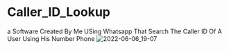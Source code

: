 # Caller_ID_Lookup
a Software Created By Me USing Whatsapp That Search The Caller ID Of A User Using His Number Phone
![2022-06-06_19-07](https://user-images.githubusercontent.com/96800858/172220027-13a74753-93f4-4ced-879b-52e2bbde5725.png)
